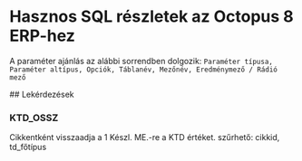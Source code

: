 # Hasznos SQL részletek az Octopus 8 ERP-hez

A paraméter ajánlás az alábbi sorrendben dolgozik:
    ```Paraméter típusa, Paraméter altípus, Opciók, Táblanév, Mezőnév, Eredménymező / Rádió mező```

## Lekérdezések

### KTD_OSSZ
Cikkentként visszaadja a 1 Készl. ME.-re a KTD értéket.
szűrhető: cikkid, td_főtípus